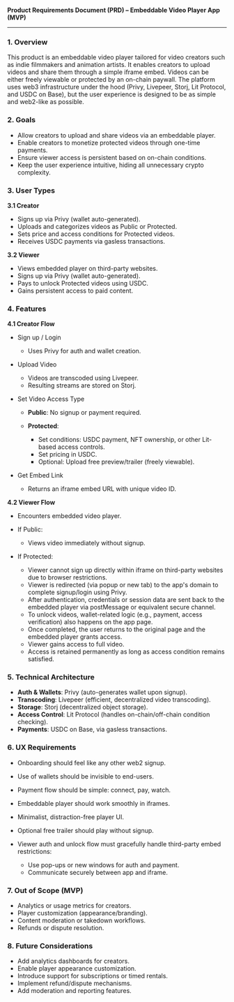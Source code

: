 **Product Requirements Document (PRD) – Embeddable Video Player App (MVP)**

---

### 1. Overview

This product is an embeddable video player tailored for video creators such as indie filmmakers and animation artists. It enables creators to upload videos and share them through a simple iframe embed. Videos can be either freely viewable or protected by an on-chain paywall. The platform uses web3 infrastructure under the hood (Privy, Livepeer, Storj, Lit Protocol, and USDC on Base), but the user experience is designed to be as simple and web2-like as possible.

### 2. Goals

- Allow creators to upload and share videos via an embeddable player.
- Enable creators to monetize protected videos through one-time payments.
- Ensure viewer access is persistent based on on-chain conditions.
- Keep the user experience intuitive, hiding all unnecessary crypto complexity.

### 3. User Types

**3.1 Creator**

- Signs up via Privy (wallet auto-generated).
- Uploads and categorizes videos as Public or Protected.
- Sets price and access conditions for Protected videos.
- Receives USDC payments via gasless transactions.

**3.2 Viewer**

- Views embedded player on third-party websites.
- Signs up via Privy (wallet auto-generated).
- Pays to unlock Protected videos using USDC.
- Gains persistent access to paid content.

### 4. Features

**4.1 Creator Flow**

- Sign up / Login

  - Uses Privy for auth and wallet creation.

- Upload Video

  - Videos are transcoded using Livepeer.
  - Resulting streams are stored on Storj.

- Set Video Access Type

  - **Public**: No signup or payment required.
  - **Protected**:

    - Set conditions: USDC payment, NFT ownership, or other Lit-based access controls.
    - Set pricing in USDC.
    - Optional: Upload free preview/trailer (freely viewable).

- Get Embed Link

  - Returns an iframe embed URL with unique video ID.

**4.2 Viewer Flow**

- Encounters embedded video player.
- If Public:

  - Views video immediately without signup.

- If Protected:

  - Viewer cannot sign up directly within iframe on third-party websites due to browser restrictions.
  - Viewer is redirected (via popup or new tab) to the app's domain to complete signup/login using Privy.
  - After authentication, credentials or session data are sent back to the embedded player via postMessage or equivalent secure channel.
  - To unlock videos, wallet-related logic (e.g., payment, access verification) also happens on the app page.
  - Once completed, the user returns to the original page and the embedded player grants access.
  - Viewer gains access to full video.
  - Access is retained permanently as long as access condition remains satisfied.

### 5. Technical Architecture

- **Auth & Wallets**: Privy (auto-generates wallet upon signup).
- **Transcoding**: Livepeer (efficient, decentralized video transcoding).
- **Storage**: Storj (decentralized object storage).
- **Access Control**: Lit Protocol (handles on-chain/off-chain condition checking).
- **Payments**: USDC on Base, via gasless transactions.

### 6. UX Requirements

- Onboarding should feel like any other web2 signup.
- Use of wallets should be invisible to end-users.
- Payment flow should be simple: connect, pay, watch.
- Embeddable player should work smoothly in iframes.
- Minimalist, distraction-free player UI.
- Optional free trailer should play without signup.
- Viewer auth and unlock flow must gracefully handle third-party embed restrictions:

  - Use pop-ups or new windows for auth and payment.
  - Communicate securely between app and iframe.

### 7. Out of Scope (MVP)

- Analytics or usage metrics for creators.
- Player customization (appearance/branding).
- Content moderation or takedown workflows.
- Refunds or dispute resolution.

### 8. Future Considerations

- Add analytics dashboards for creators.
- Enable player appearance customization.
- Introduce support for subscriptions or timed rentals.
- Implement refund/dispute mechanisms.
- Add moderation and reporting features.
